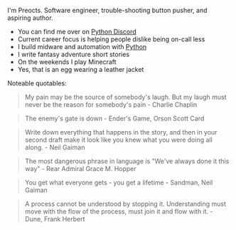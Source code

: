 I'm Preocts. Software engineer, trouble-shooting button pusher, and aspiring
author.

* You can find me over on [Python Discord](https://discord.gg/python)
* Current career focus is helping people dislike being on-call less
* I build midware and automation with [Python](https://python.org)
* I write fantasy adventure short stories
* On the weekends I play Minecraft
* Yes, that is an egg wearing a leather jacket

Noteable quotables:

> My pain may be the source of somebody's laugh. But my laugh must never be the
> reason for somebody's pain - Charlie Chaplin

> The enemy's gate is down - Ender's Game, Orson Scott Card

>  Write down everything that happens in the story, and then in your second
>  draft make it look like you knew what you were doing all along. - Neil Gaiman

> The most dangerous phrase in language is "We've always done it this way" -
> Rear Admiral Grace M. Hopper

> You get what everyone gets - you get a lifetime - Sandman, Neil Gaiman

> A process cannot be understood by stopping it. Understanding must move with
> the flow of the process, must join it and flow with it. - Dune, Frank Herbert
